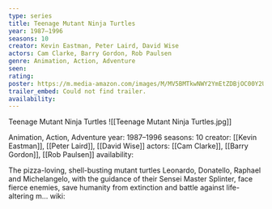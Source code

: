 ```yaml
---
type: series
title: Teenage Mutant Ninja Turtles
year: 1987–1996
seasons: 10
creator: Kevin Eastman, Peter Laird, David Wise
actors: Cam Clarke, Barry Gordon, Rob Paulsen
genre: Animation, Action, Adventure
seen:
rating: 
poster: https://m.media-amazon.com/images/M/MV5BMTkwNWY2YmEtZDBjOC00Y2U4LTkyODUtMmZhZGJkMWUxMDlhXkEyXkFqcGdeQXVyNTAyODkwOQ@@._V1_SX300.jpg
trailer_embed: Could not find trailer.
availability:
---
```

Teenage Mutant Ninja Turtles
![[Teenage Mutant Ninja Turtles.jpg]]

Animation, Action, Adventure
year: 1987–1996
seasons: 10
creator: [[Kevin Eastman]], [[Peter Laird]], [[David Wise]]
actors: [[Cam Clarke]], [[Barry Gordon]], [[Rob Paulsen]]
availability:

The pizza-loving, shell-busting mutant turtles Leonardo, Donatello, Raphael and Michelangelo, with the guidance of their Sensei Master Splinter, face fierce enemies, save humanity from extinction and battle against life-altering m...
wiki: 


